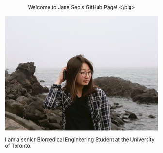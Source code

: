 <p align="center"><big>
Welcome to Jane Seo's GitHub Page!
<\big></p>
<p align="center">
  <img width="600" src=JHS.JPG>
</p>

I am a senior Biomedical Engineering Student at the University of Toronto.
